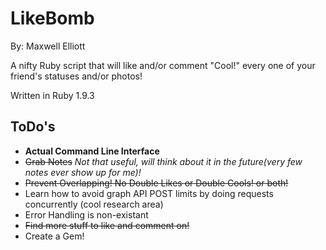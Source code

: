 LikeBomb
========
By: Maxwell Elliott

A nifty Ruby script that will like and/or comment "Cool!" every one of your friend's statuses and/or photos!

Written in Ruby 1.9.3

ToDo's
---------------
* **Actual Command Line Interface**
* <s>Grab Notes</s> *Not that useful, will think about it in the future(very few notes ever show up for me)!*
* <s>Prevent Overlapping! No Double Likes or Double Cools! or both!</s>
* Learn how to avoid graph API POST limits by doing requests concurrently (cool research area)
* Error Handling is non-existant
* <s>Find more stuff to like and comment on!</s>
* Create a Gem!
